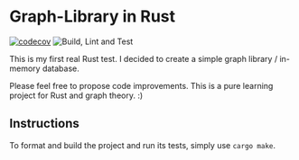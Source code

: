 # Graph-Library in Rust

[![codecov](https://codecov.io/gh/floric/neuland/branch/master/graph/badge.svg)](https://codecov.io/gh/floric/neuland)
![Build, Lint and Test](https://github.com/floric/neuland/workflows/Build,%20Lint%20and%20Test/badge.svg)

This is my first real Rust test. I decided to create a simple graph library / in-memory database.

Please feel free to propose code improvements. This is a pure learning project for Rust and graph theory. :)

## Instructions

To format and build the project and run its tests, simply use `cargo make`.
